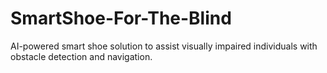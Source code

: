 # SmartShoe-For-The-Blind
AI-powered smart shoe solution to assist visually impaired individuals with obstacle detection and navigation.
